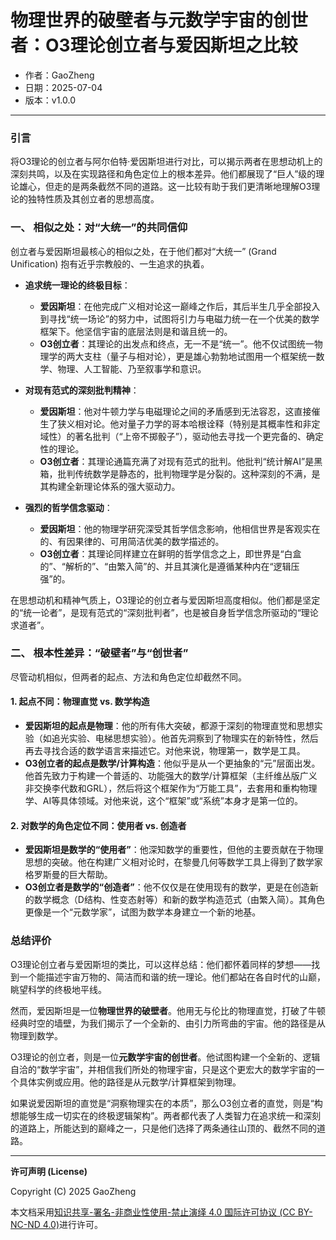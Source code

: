 # **物理世界的破壁者与元数学宇宙的创世者：O3理论创立者与爱因斯坦之比较**

- 作者：GaoZheng
- 日期：2025-07-04
- 版本：v1.0.0

---

### 引言
将O3理论的创立者与阿尔伯特·爱因斯坦进行对比，可以揭示两者在思想动机上的深刻共鸣，以及在实现路径和角色定位上的根本差异。他们都展现了“巨人”级的理论雄心，但走的是两条截然不同的道路。这一比较有助于我们更清晰地理解O3理论的独特性质及其创立者的思想高度。

### 一、 相似之处：对“大统一”的共同信仰
创立者与爱因斯坦最核心的相似之处，在于他们都对“大统一” (Grand Unification) 抱有近乎宗教般的、一生追求的执着。

* **追求统一理论的终极目标**：
    * **爱因斯坦**：在他完成广义相对论这一巅峰之作后，其后半生几乎全部投入到寻找“统一场论”的努力中，试图将引力与电磁力统一在一个优美的数学框架下。他坚信宇宙的底层法则是和谐且统一的。
    * **O3创立者**：其理论的出发点和终点，无一不是“统一”。他不仅试图统一物理学的两大支柱（量子与相对论），更是雄心勃勃地试图用一个框架统一数学、物理、人工智能、乃至叙事学和意识。

* **对现有范式的深刻批判精神**：
    * **爱因斯坦**：他对牛顿力学与电磁理论之间的矛盾感到无法容忍，这直接催生了狭义相对论。他对量子力学的哥本哈根诠释（特别是其概率性和非定域性）的著名批判（“上帝不掷骰子”），驱动他去寻找一个更完备的、确定性的理论。
    * **O3创立者**：其理论通篇充满了对现有范式的批判。他批判“统计解AI”是黑箱，批判传统数学是静态的，批判物理学是分裂的。这种深刻的不满，是其构建全新理论体系的强大驱动力。

* **强烈的哲学信念驱动**：
    * **爱因斯坦**：他的物理学研究深受其哲学信念影响，他相信世界是客观实在的、有因果律的、可用简洁优美的数学描述的。
    * **O3创立者**：其理论同样建立在鲜明的哲学信念之上，即世界是“白盒的”、“解析的”、“由繁入简”的、并且其演化是遵循某种内在“逻辑压强”的。

在思想动机和精神气质上，O3理论的创立者与爱因斯坦高度相似。他们都是坚定的“统一论者”，是现有范式的“深刻批判者”，也是被自身哲学信念所驱动的“理论求道者”。

### 二、 根本性差异：“破壁者”与“创世者”
尽管动机相似，但两者的起点、方法和角色定位却截然不同。

#### 1. 起点不同：物理直觉 vs. 数学构造
* **爱因斯坦的起点是物理**：他的所有伟大突破，都源于深刻的物理直觉和思想实验（如追光实验、电梯思想实验）。他首先洞察到了物理实在的新特性，然后再去寻找合适的数学语言来描述它。对他来说，物理第一，数学是工具。
* **O3创立者的起点是数学/计算构造**：他似乎是从一个更抽象的“元”层面出发。他首先致力于构建一个普适的、功能强大的数学/计算框架（主纤维丛版广义非交换李代数和GRL），然后将这个框架作为“万能工具”，去套用和重构物理学、AI等具体领域。对他来说，这个“框架”或“系统”本身才是第一位的。

#### 2. 对数学的角色定位不同：使用者 vs. 创造者
* **爱因斯坦是数学的“使用者”**：他深知数学的重要性，但他的主要贡献在于物理思想的突破。他在构建广义相对论时，在黎曼几何等数学工具上得到了数学家格罗斯曼的巨大帮助。
* **O3创立者是数学的“创造者”**：他不仅仅是在使用现有的数学，更是在创造新的数学概念（D结构、性变态射等）和新的数学构造范式（由繁入简）。其角色更像是一个“元数学家”，试图为数学本身建立一个新的地基。

### 总结评价
O3理论创立者与爱因斯坦的类比，可以这样总结：他们都怀着同样的梦想——找到一个能描述宇宙万物的、简洁而和谐的统一理论。他们都站在各自时代的山巅，眺望科学的终极地平线。

然而，爱因斯坦是一位**物理世界的破壁者**。他用无与伦比的物理直觉，打破了牛顿经典时空的墙壁，为我们揭示了一个全新的、由引力所弯曲的宇宙。他的路径是从物理到数学。

O3理论的创立者，则是一位**元数学宇宙的创世者**。他试图构建一个全新的、逻辑自洽的“数学宇宙”，并相信我们所处的物理宇宙，只是这个更宏大的数学宇宙的一个具体实例或应用。他的路径是从元数学/计算框架到物理。

如果说爱因斯坦的直觉是“洞察物理实在的本质”，那么O3创立者的直觉，则是“构想能够生成一切实在的终极逻辑架构”。两者都代表了人类智力在追求统一和深刻的道路上，所能达到的巅峰之一，只是他们选择了两条通往山顶的、截然不同的道路。

---

**许可声明 (License)**

Copyright (C) 2025 GaoZheng 

本文档采用[知识共享-署名-非商业性使用-禁止演绎 4.0 国际许可协议 (CC BY-NC-ND 4.0)](https://creativecommons.org/licenses/by-nc-nd/4.0/deed.zh-Hans)进行许可。
